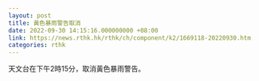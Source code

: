 ```yaml
---
layout: post
title: 黃色暴雨警告取消
date: 2022-09-30 14:15:16.000000000 +08:00
link: https://news.rthk.hk/rthk/ch/component/k2/1669118-20220930.htm
categories: rthk
---
```


天文台在下午2時15分，取消黃色暴雨警告。
